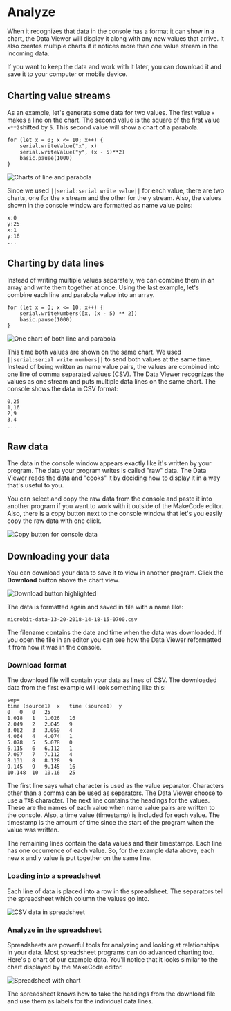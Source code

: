 # Analyze

When it recognizes that data in the console has a format it can show in a chart, the Data Viewer will display it along with any new values that arrive. It also creates multiple charts if it notices more than one value stream in the incoming data.

If you want to keep the data and work with it later, you can download it and save it to your computer or mobile device.

## Charting value streams

As an example, let's generate some data for two values. The first value `x` makes a line on the chart. The second value is the square of the first value `x**2`shifted by `5`. This second value will show a chart of a parabola.

```blocks
for (let x = 0; x <= 10; x++) {
    serial.writeValue("x", x)
    serial.writeValue("y", (x - 5)**2)
    basic.pause(1000)
}
```

![Charts of line and parabola](/static/mb/device/data-analysis/line-parabola.jpg)

Since we used `||serial:serial write value||` for each value, there are two charts, one for the `x` stream and the other for the `y` stream. Also, the values shown in the console window are formatted as name value pairs:

    x:0
    y:25
    x:1
    y:16
    ...
    

## Charting by data lines

Instead of writing multiple values separately, we can combine them in an array and write them together at once. Using the last example, let's combine each line and parabola value into an array.

```blocks
for (let x = 0; x <= 10; x++) {
    serial.writeNumbers([x, (x - 5) ** 2])
    basic.pause(1000)
}
```

![One chart of both line and parabola](/static/mb/device/data-analysis/line-parabola2.jpg)

This time both values are shown on the same chart. We used `||serial:serial write numbers||` to send both values at the same time. Instead of being written as name value pairs, the values are combined into one line of comma separated values (CSV). The Data Viewer recognizes the values as one stream and puts multiple data lines on the same chart. The console shows the data in CSV format:

    0,25
    1,16
    2,9
    3,4
    ...
    

## Raw data

The data in the console window appears exactly like it's written by your program. The data your program writes is called "raw" data. The Data Viewer reads the data and "cooks" it by deciding how to display it in a way that's useful to you.

You can select and copy the raw data from the console and paste it into another program if you want to work with it outside of the MakeCode editor. Also, there is a copy button next to the console window that let's you easily copy the raw data with one click.

![Copy button for console data](/static/mb/device/data-analysis/copy-button.gif)

## Downloading your data

You can download your data to save it to view in another program. Click the **Download** button above the chart view.

![Download button highlighted](/static/mb/device/data-analysis/download-button.jpg)

The data is formatted again and saved in file with a name like:

`microbit-data-13-20-2018-14-18-15-0700.csv`

The filename contains the date and time when the data was downloaded. If you open the file in an editor you can see how the Data Viewer reformatted it from how it was in the console.

### Download format

The download file will contain your data as lines of CSV. The downloaded data from the first example will look something like this:

    sep=    
    time (source1)  x   time (source1)  y
    0   0   0   25
    1.018   1   1.026   16
    2.049   2   2.045   9
    3.062   3   3.059   4
    4.064   4   4.074   1
    5.078   5   5.078   0
    6.115   6   6.112   1
    7.097   7   7.112   4
    8.131   8   8.128   9
    9.145   9   9.145   16
    10.148  10  10.16   25
    

The first line says what character is used as the value separator. Characters other than a comma can be used as separators. The Data Viewer choose to use a `TAB` character. The next line contains the headings for the values. These are the names of each value when name value pairs are written to the console. Also, a time value (timestamp) is included for each value. The timestamp is the amount of time since the start of the program when the value was written.

The remaining lines contain the data values and their timestamps. Each line has one occurrence of each value. So, for the example data above, each new `x` and `y` value is put together on the same line.

### Loading into a spreadsheet

Each line of data is placed into a row in the spreadsheet. The separators tell the spreadsheet which column the values go into.

![CSV data in spreadsheet](/static/mb/device/data-analysis/spreadsheet-data.jpg)

### Analyze in the spreadsheet

Spreadsheets are powerful tools for analyzing and looking at relationships in your data. Most spreadsheet programs can do advanced charting too. Here's a chart of our example data. You'll notice that it looks similar to the chart displayed by the MakeCode editor.

![Spreadsheet with chart](/static/mb/device/data-analysis/spreadsheet-chart.jpg)

The spreadsheet knows how to take the headings from the download file and use them as labels for the individual data lines.